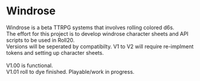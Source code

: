 # Windrose
Windrose is a beta TTRPG systems that involves rolling colored d6s.\
The effort for this project is to develop windrose character sheets and API scripts to be used in Roll20.\
Versions will be seperated by compatibilty. V1 to V2 will require re-implment tokens and setting up character sheets.\
\
V1.00 is functional.\
V1.01 roll to dye finished. Playable/work in progress.
